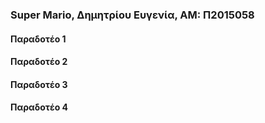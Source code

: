 ### Super Mario, Δημητρίου Ευγενία, ΑΜ: Π2015058

#### Παραδοτέο 1

#### Παραδοτέο 2

#### Παραδοτέο 3

#### Παραδοτέο 4

